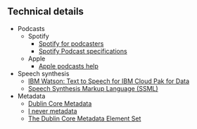 ## Technical details
* Podcasts
	- Spotify
		* [Spotify for podcasters](https://podcasters.spotify.com/)	
		* [Spotify Podcast specifications](https://podcasters.spotify.com/terms/Spotify_Podcast_Delivery_Specification_v1.6.pdf)
	- Apple
		* [Apple podcasts help](https://help.apple.com/itc/podcasts_connect/#/)
* Speech synthesis
	* [IBM Watson: Text to Speech for IBM Cloud Pak for Data](https://cloud.ibm.com/docs/text-to-speech-data?topic=text-to-speech-data-elements)
	* [Speech Synthesis Markup Language (SSML)](https://cloud.google.com/text-to-speech/docs/ssml)
* Metadata
	* [Dublin Core Metadata](https://www.dublincore.org/resources/metadata-basics/)
	* [I never metadata](https://www.inevermetadata.com/)
	* [The Dublin Core Metadata Element Set](https://www.ietf.org/rfc/rfc5013.txt)